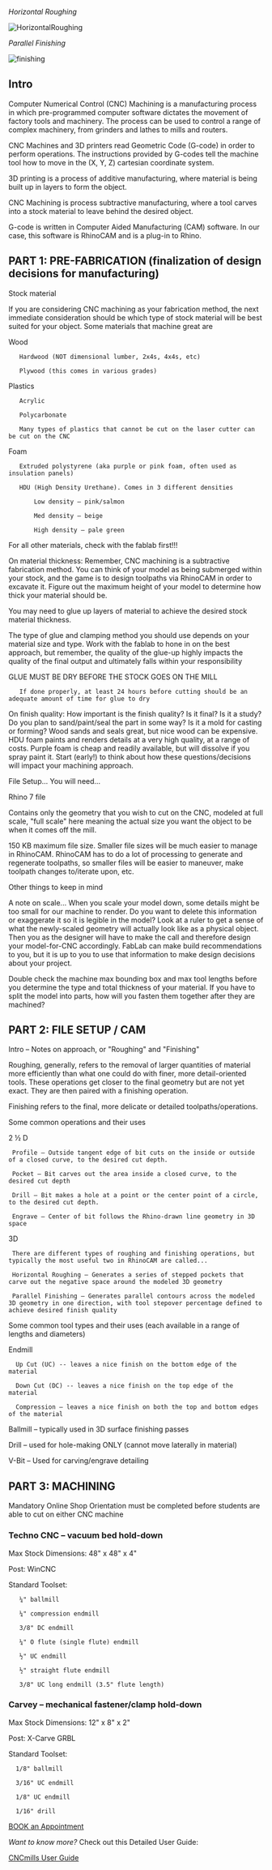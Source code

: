 *Horizontal Roughing*

![HorizontalRoughing](https://github.com/DigitalFabricationLab-NYIT-SoAD/resources/assets/148252301/6000b008-560a-48e8-b45c-30efb16f646f)


*Parallel Finishing*

![finishing](https://github.com/DigitalFabricationLab-NYIT-SoAD/resources/assets/148252301/bf7488ff-10f1-41aa-8227-b37dea3a6f70)

## Intro 

Computer Numerical Control (CNC) Machining is a manufacturing process in which pre-programmed computer software dictates the movement of factory tools and machinery. The process can be used to control a range of complex machinery, from grinders and lathes to mills and routers. 

CNC Machines and 3D printers read Geometric Code (G-code) in order to perform operations. The instructions provided by G-codes tell the machine tool how to move in the (X, Y, Z) cartesian coordinate system.  

3D printing is a process of additive manufacturing, where material is being built up in layers to form the object. 

CNC Machining is process subtractive manufacturing, where a tool carves into a stock material to leave behind the desired object. 

G-code is written in Computer Aided Manufacturing (CAM) software. In our case, this software is RhinoCAM and is a plug-in to Rhino. 

## PART 1: PRE-FABRICATION (finalization of design decisions for manufacturing) 

Stock material 

If you are considering CNC machining as your fabrication method, the next immediate consideration should be which type of stock material will be best suited for your object. Some materials that machine great are 

   Wood 

       Hardwood (NOT dimensional lumber, 2x4s, 4x4s, etc) 

       Plywood (this comes in various grades)  

   Plastics 

       Acrylic 

       Polycarbonate 

       Many types of plastics that cannot be cut on the laser cutter can be cut on the CNC 

   Foam 

       Extruded polystyrene (aka purple or pink foam, often used as insulation panels) 

       HDU (High Density Urethane). Comes in 3 different densities 

           Low density – pink/salmon 

           Med density – beige 

           High density – pale green 

   For all other materials, check with the fablab first!!! 

On material thickness: Remember, CNC machining is a subtractive fabrication method. You can think of your model as being submerged within your stock, and the game is to design toolpaths via RhinoCAM in order to excavate it. Figure out the maximum height of your model to determine how thick your material should be. 

   You may need to glue up layers of material to achieve the desired stock material thickness. 

   The type of glue and clamping method you should use depends on your material size and type. Work with the fablab to hone in on the best approach, but remember, the quality of the glue-up highly impacts the quality of the final output and ultimately falls within your responsibility 

   GLUE MUST BE DRY BEFORE THE STOCK GOES ON THE MILL  

       If done properly, at least 24 hours before cutting should be an adequate amount of time for glue to dry 

On finish quality: How important is the finish quality? Is it final? Is it a study? Do you plan to sand/paint/seal the part in some way? Is it a mold for casting or forming? Wood sands and seals great, but nice wood can be expensive. HDU foam paints and renders details at a very high quality, at a range of costs. Purple foam is cheap and readily available, but will dissolve if you spray paint it. Start (early!) to think about how these questions/decisions will impact your machining approach. 

File Setup... You will need... 

Rhino 7 file 

Contains only the geometry that you wish to cut on the CNC, modeled at full scale, "full scale" here meaning the actual size you want the object to be when it comes off the mill. 

150 KB maximum file size. Smaller file sizes will be much easier to manage in RhinoCAM. RhinoCAM has to do a lot of processing to generate and regenerate toolpaths, so smaller files will be easier to maneuver, make toolpath changes to/iterate upon, etc.  

Other things to keep in mind 

A note on scale... When you scale your model down, some details might be too small for our machine to render. Do you want to delete this information or exaggerate it so it is legible in the model? Look at a ruler to get a sense of what the newly-scaled geometry will actually look like as a physical object. Then you as the designer will have to make the call and therefore design your model-for-CNC accordingly. FabLab can make build recommendations to you, but it is up to you to use that information to make design decisions about your project. 

Double check the machine max bounding box and max tool lengths before you determine the type and total thickness of your material. If you have to split the model into parts, how will you fasten them together after they are machined?  

##  PART 2: FILE SETUP / CAM 

Intro – Notes on approach, or "Roughing" and "Finishing" 

   Roughing, generally, refers to the removal of larger quantities of material more efficiently than what one could do with finer, more detail-oriented tools. These operations get closer to the final geometry but are not yet exact. They are then paired with a finishing operation. 

   Finishing refers to the final, more delicate or detailed toolpaths/operations. 

   Some common operations and their uses 

 2 ½ D 

     Profile – Outside tangent edge of bit cuts on the inside or outside of a closed curve, to the desired cut depth. 

     Pocket – Bit carves out the area inside a closed curve, to the desired cut depth 

     Drill – Bit makes a hole at a point or the center point of a circle, to the desired cut depth. 

     Engrave – Center of bit follows the Rhino-drawn line geometry in 3D space 

 3D 

     There are different types of roughing and finishing operations, but typically the most useful two in RhinoCAM are called... 

     Horizontal Roughing – Generates a series of stepped pockets that carve out the negative space around the modeled 3D geometry 

     Parallel Finishing – Generates parallel contours across the modeled 3D geometry in one direction, with tool stepover percentage defined to achieve desired finish quality 

Some common tool types and their uses (each available in a range of lengths and diameters) 

  Endmill 

      Up Cut (UC) -- leaves a nice finish on the bottom edge of the material 

      Down Cut (DC) -- leaves a nice finish on the top edge of the material 

      Compression – leaves a nice finish on both the top and bottom edges of the material 

  Ballmill – typically used in 3D surface finishing passes 

  Drill – used for hole-making ONLY (cannot move laterally in material) 

  V-Bit – Used for carving/engrave detailing 

## PART 3: MACHINING 

Mandatory Online Shop Orientation must be completed before students are able to cut on either CNC machine 

### Techno CNC – vacuum bed hold-down 

   Max Stock Dimensions: 48" x 48" x 4" 

   Post: WinCNC 

   Standard Toolset: 

       ¼" ballmill 

       ¼" compression endmill 

       3/8" DC endmill 

       ¼" O flute (single flute) endmill 

       ½" UC endmill 

       ½" straight flute endmill 

       3/8" UC long endmill (3.5" flute length) 

### Carvey – mechanical fastener/clamp hold-down 

  Max Stock Dimensions: 12" x 8" x 2" 

  Post: X-Carve GRBL 

  Standard Toolset: 

      1/8" ballmill 

      3/16" UC endmill 

      1/8" UC endmill 

      1/16" drill 

 
[BOOK an Appointment](https://outlook.office365.com/owa/calendar/booking-TechnoCNCCut@nyinstituteoftechnology.onmicrosoft.com/bookings/)

*Want to know more?*
Check out this Detailed User Guide:

[CNCmills User Guide](https://github.com/DigitalFabricationLab-NYIT-SoAD/resources/blob/main/UserGuides/CNCmills.md)
